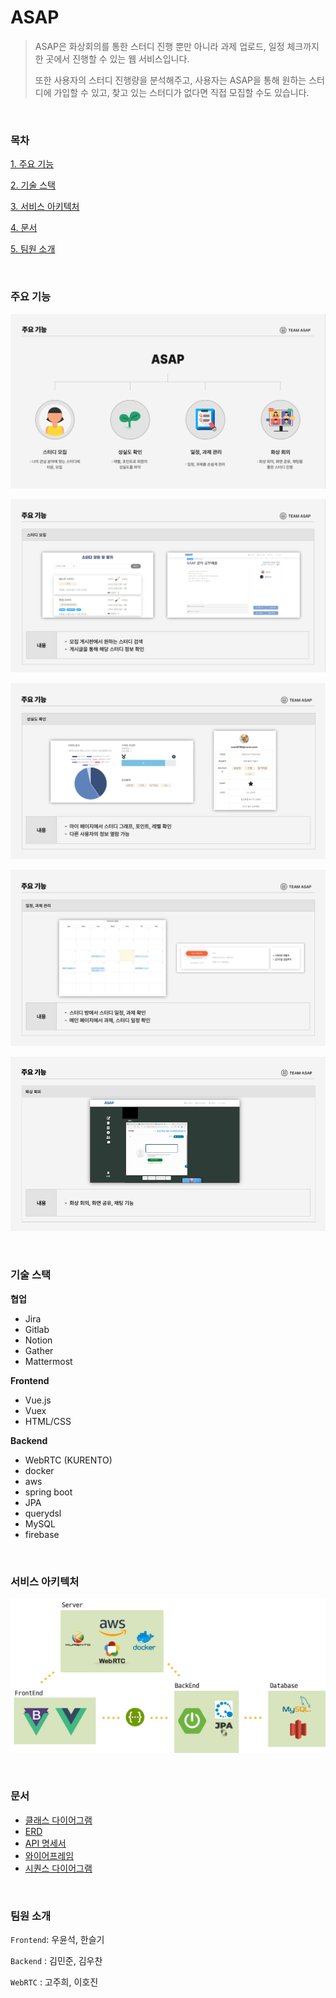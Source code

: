 # ASAP

> ASAP은 화상회의를 통한 스터디 진행 뿐만 아니라 과제 업로드, 일정 체크까지 한 곳에서 진행할 수 있는 웹 서비스입니다. 
>
> 또한 사용자의 스터디 진행량을 분석해주고, 사용자는 ASAP을 통해 원하는 스터디에 가입할 수 있고, 찾고 있는 스터디가 없다면 직접 모집할 수도 있습니다.

<br>

### 목차

[1. 주요 기능](#주요-기능)

[2. 기술 스택](#기술-스택)

[3. 서비스 아키텍처](#서비스-아키텍처)

[4. 문서](#문서)

[5. 팀원 소개](#팀원-소개)

<br>

### 주요 기능

![img1](README.assets/img1.PNG)

![img2](README.assets/img2.PNG)

![img3](README.assets/img3-16452490467252.PNG)

![img4](README.assets/img4.PNG)

![img5](README.assets/img5.PNG)

<br>

### 기술 스택

**협업**

- Jira
- Gitlab
- Notion
- Gather
- Mattermost

**Frontend**

- Vue.js
- Vuex
- HTML/CSS

**Backend**

- WebRTC (KURENTO)
- docker
- aws
- spring boot
- JPA
- querydsl
- MySQL
- firebase

<br>

### 서비스 아키텍처

![A107_시스템구성도](README.assets/A107_시스템구성도.png)

<br>

### 문서

- <a href="https://github.com/1seul357/ASAP/blob/master/%EC%82%B0%EC%B6%9C%EB%AC%BC/A107_ClassDiagram.png">클래스 다이어그램</a>
- <a href="https://github.com/1seul357/ASAP/blob/master/%EC%82%B0%EC%B6%9C%EB%AC%BC/A107_ERD.png">ERD</a>
- <a href="https://github.com/1seul357/FOR-EAT/blob/develop/docs/API_%EB%AA%85%EC%84%B8%EC%84%9C.pdf">API 명세서</a>
- <a href="https://github.com/1seul357/ASAP/blob/master/%EC%82%B0%EC%B6%9C%EB%AC%BC/A107_%EC%99%80%EC%9D%B4%EC%96%B4%ED%94%84%EB%A0%88%EC%9E%84.pdf">와이어프레임</a>
- <a href="https://github.com/1seul357/ASAP/blob/master/%EC%82%B0%EC%B6%9C%EB%AC%BC/A107_%ED%99%94%EC%83%81%EC%B1%84%ED%8C%85_%EC%8B%9C%ED%80%80%EC%8A%A4%EB%8B%A4%EC%9D%B4%EC%96%B4%EA%B7%B8%EB%9E%A8.png">시퀀스 다이어그램</a>

<br>

### 팀원 소개

`Frontend`: 우윤석, 한슬기

`Backend` : 김민준, 김우찬

`WebRTC` : 고주희, 이호진
